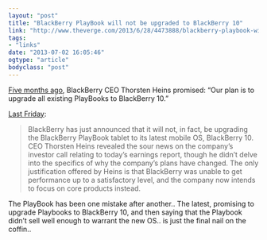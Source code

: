 ```yaml
---
layout: "post"
title: "BlackBerry PlayBook will not be upgraded to BlackBerry 10"
link: "http://www.theverge.com/2013/6/28/4473888/blackberry-playbook-will-not-be-upgraded-to-blackberry-10"
tags: 
- "links"
date: "2013-07-02 16:05:46"
ogtype: "article"
bodyclass: "post"
---
```


[Five months ago](http://www.theverge.com/2013/1/30/3932850/blackberry-plans-to-upgrade-all-existing-playbooks-to-BB10), BlackBerry CEO Thorsten Heins promised: “Our plan is to upgrade all existing PlayBooks to BlackBerry 10.”

[Last Friday](http://www.theverge.com/2013/6/28/4473888/blackberry-playbook-will-not-be-upgraded-to-blackberry-10):

> BlackBerry has just announced that it will not, in fact, be upgrading the BlackBerry PlayBook tablet to its latest mobile OS, BlackBerry 10. CEO Thorsten Heins revealed the sour news on the company’s investor call relating to today’s earnings report, though he didn’t delve into the specifics of why the company’s plans have changed. The only justification offered by Heins is that BlackBerry was unable to get performance up to a satisfactory level, and the company now intends to focus on core products instead.

The PlayBook has been one mistake after another.. The latest, promising to upgrade Playbooks to BlackBerry 10, and then saying that the Playbook didn’t sell well enough to warrant the new OS.. is just the final nail on the coffin..